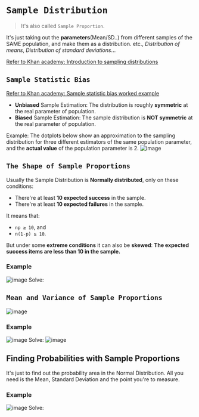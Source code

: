 # `Sample Distribution`
> It's also called `Sample Proportion`.

It's just taking out the **parameters**(Mean/SD..) from different samples of the SAME population, and make them as a distribution. etc., _Distribution of means_,  _Distribution of standard deviations_...

[Refer to Khan academy: Introduction to sampling distributions](https://www.khanacademy.org/math/ap-statistics/sampling-distribution-ap/modal/v/introduction-to-sampling-distributions)

## `Sample Statistic Bias`
[Refer to Khan academy: Sample statistic bias worked example](https://www.khanacademy.org/math/ap-statistics/sampling-distribution-ap/modal/v/sample-statistic-bias-worked-example)

- **Unbiased** Sample Estimation: The distribution is roughly **symmetric** at the real parameter of population.
- **Biased** Sample Estimation: The sample distribution is **NOT symmetric** at the real parameter of population.

Example:
The dotplots below show an approximation to the sampling distribution for three different estimators of the same population parameter, and the **actual value** of the population parameter is 2.
![image](https://user-images.githubusercontent.com/14041622/44905276-2716ff00-ad44-11e8-9b3b-ccac2790159b.png)


## `The Shape of Sample Proportions`

Usually the Sample Distribution is **Normally distributed**, only on these conditions:
- There're at least **10 expected success** in the sample.
- There're at least **10 expected failures** in the sample.

It means that:
- `np ≥ 10`, and
- `n(1-p) ≥ 10`.

But under some **extreme conditions** it can also be **skewed**:
**The expected success items are less than 10 in the sample.**


### Example
![image](https://user-images.githubusercontent.com/14041622/44943135-ef679000-adf3-11e8-9265-df89f046ca8f.png)
Solve:



## `Mean and Variance of Sample Proportions`

![image](https://user-images.githubusercontent.com/14041622/44943283-43737400-adf6-11e8-948f-442f9c2bb36e.png)


### Example
![image](https://user-images.githubusercontent.com/14041622/44943253-d1029400-adf5-11e8-8a1d-bbd9dc284c00.png)
Solve:
![image](https://user-images.githubusercontent.com/14041622/44943301-99e0b280-adf6-11e8-8d9d-bdc6a323d8e3.png)


## Finding Probabilities with Sample Proportions

It's just to find out the probability area in the Normal Distribution.
All you need is the Mean, Standard Deviation and the point you're to measure.

### Example
![image](https://user-images.githubusercontent.com/14041622/44943403-833b5b00-adf8-11e8-8449-f372641e9777.png)
Solve:
